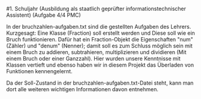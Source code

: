 #1. Schuljahr (Ausbildung als staatlich geprüfter informationstechnischer Assistent) (Aufgabe 4/4 PMC)

In der bruchzahlen-aufgaben.txt sind die gestellten Aufgaben des Lehrers. Kurzgesagt:
Eine Klasse (Fraction) soll erstellt werden und Diese soll wie ein Bruch funktionieren.
Dafür hat ein Fraction-Objekt die Eigenschaften "num" (Zähler) und "denum" (Nenner); damit
soll es zum Schluss möglich sein mit einem Bruch zu addieren, subtrahieren, multiplizieren
und dividieren (Mit einem Bruch oder einer Ganzzahl). Hier wurden unsere Kenntnisse mit Klassen vertieft 
und ebenso haben wir in diesem Projekt das Überladen von Funktionen kennengelernt.

Da der Soll-Zustand in der bruchzahlen-aufgaben.txt-Datei steht, kann man dort alle weiteren
wichtigen Informationen davon entnehmen.
